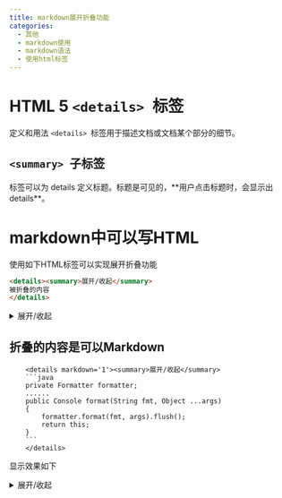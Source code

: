 ```yaml
---
title: markdown展开折叠功能
categories: 
  - 其他
  - markdown使用
  - markdown语法
  - 使用html标签
---
```

# HTML 5 `<details> `标签
定义和用法
`<details> `标签用于描述文档或文档某个部分的细节。
## `<summary> `子标签
<summary> 标签可以为 details 定义标题。标题是可见的，**用户点击标题时，会显示出 details**。

# markdown中可以写HTML
使用如下HTML标签可以实现展开折叠功能
```html
<details><summary>展开/收起</summary>
被折叠的内容
</details>
```
<details><summary>展开/收起</summary>
被折叠的内容
</details>

## 折叠的内容是可以Markdown
```
    <details markdown='1'><summary>展开/收起</summary>
    ```java
    private Formatter formatter;
    ......
    public Console format(String fmt, Object ...args) 
    {
        formatter.format(fmt, args).flush();
        return this;
    }
    ```
    </details>
```
显示效果如下
<details markdown='1'><summary>展开/收起</summary>
```java
private Formatter formatter;
......
public Console format(String fmt, Object ...args) 
{
    formatter.format(fmt, args).flush();
    return this;
}
```
</details>
